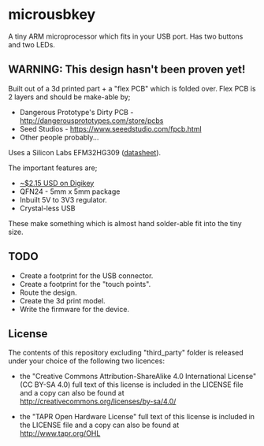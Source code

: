 
# microusbkey

A tiny ARM microprocessor which fits in your USB port. Has two buttons and two
LEDs.

## WARNING: This design hasn't been proven yet!

Built out of a 3d printed part + a "flex PCB" which is folded over. Flex PCB is
2 layers and should be make-able by;

 * Dangerous Prototype's Dirty PCB - http://dangerousprototypes.com/store/pcbs
 * Seed Studios - https://www.seeedstudio.com/fpcb.html
 * Other people probably...

Uses a Silicon Labs EFM32HG309 ([datasheet](https://www.silabs.com/Support%20Documents/TechnicalDocs/EFM32HG309.pdf)).

The important features are;
 * [~$2.15 USD on Digikey](http://www.digikey.com/product-detail/en/silicon-labs/EFM32HG309F64G-A-QFN24/336-3207-ND/5142721)
 * QFN24 - 5mm x 5mm package
 * Inbuilt 5V to 3V3 regulator.
 * Crystal-less USB

These make something which is almost hand solder-able fit into the tiny size.

## TODO

 * Create a footprint for the USB connector.
 * Create a footprint for the "touch points".
 * Route the design.
 * Create the 3d print model.
 * Write the firmware for the device.

## License

The contents of this repository excluding "third_party" folder is released
under your choice of the following two licences:

 * the "Creative Commons Attribution-ShareAlike 4.0 International License"
   (CC BY-SA 4.0) full text of this license is included in the LICENSE file
   and a copy can also be found at
   http://creativecommons.org/licenses/by-sa/4.0/

 * the "TAPR Open Hardware License" full text of this license is included
   in the LICENSE file and a copy can also be found at
   http://www.tapr.org/OHL

